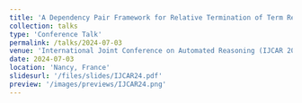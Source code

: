 ```yaml
---
title: 'A Dependency Pair Framework for Relative Termination of Term Rewriting'
collection: talks
type: 'Conference Talk'
permalink: /talks/2024-07-03
venue: 'International Joint Conference on Automated Reasoning (IJCAR 2024)'
date: 2024-07-03
location: 'Nancy, France'
slidesurl: '/files/slides/IJCAR24.pdf'
preview: '/images/previews/IJCAR24.png'
---
```

